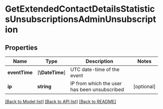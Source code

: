 # GetExtendedContactDetailsStatisticsUnsubscriptionsAdminUnsubscription

## Properties
Name | Type | Description | Notes
------------ | ------------- | ------------- | -------------
**eventTime** | [**\DateTime**] | UTC date-time of the event | 
**ip** | **string** | IP from which the user has been unsubscribed | [optional] 

[[Back to Model list]](../../README.md#documentation-for-models) [[Back to API list]](../../README.md#documentation-for-api-endpoints) [[Back to README]](../../README.md)



